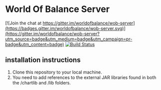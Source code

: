 # World Of Balance Server

[![Join the chat at https://gitter.im/worldofbalance/wob-server](https://badges.gitter.im/worldofbalance/wob-server.svg)](https://gitter.im/worldofbalance/wob-server?utm_source=badge&utm_medium=badge&utm_campaign=pr-badge&utm_content=badge)
[![Build Status](https://travis-ci.org/worldofbalance/wob-server.svg?branch=development)](https://travis-ci.org/worldofbalance/wob-server)
## installation instructions

1. Clone this repository to your local machine. 
2. You need to add references to the external JAR libraries found  in both the /chartlib and /lib folders.
